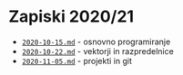 # Zapiski 2020/21

* [`2020-10-15.md`](2020-10-15.md) - osnovno programiranje
* [`2020-10-22.md`](2020-10-22.md) - vektorji in razpredelnice
* [`2020-11-05.md`](2020-11-05.md) - projekti in git
